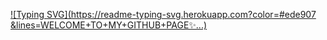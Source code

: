 [![Typing SVG](https://readme-typing-svg.herokuapp.com?color=#ede907 &lines=WELCOME+TO+MY+GITHUB+PAGE✨...)](https://git.io/typing-svg)

